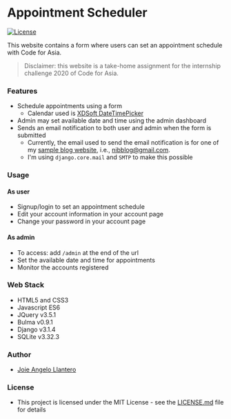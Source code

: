 # Appointment Scheduler

[![License](http://img.shields.io/:license-mit-blue.svg?style=flat-square)](http://badges.mit-license.org)

This website contains a form where users can set an appointment schedule with Code for Asia.
> Disclaimer: this website is a take-home assignment for the internship challenge 2020 of Code for Asia.

### Features

* Schedule appointments using a form
    * Calendar used is [XDSoft DateTimePicker](https://github.com/xdan/datetimepicker)
* Admin may set available date and time using the admin dashboard
* Sends an email notification to both user and admin when the form is submitted
    * Currently, the email used to send the email notification is for one of my [sample blog website](https://nib-blog.herokuapp.com/), i.e., nibblog@gmail.com. 
    * I'm using `django.core.mail` and `SMTP` to make this possible 

### Usage

#### As user

* Signup/login to set an appointment schedule
* Edit your account information in your account page
* Change your password in your account page

#### As admin

* To access: add `/admin` at the end of the url
* Set the available date and time for appointments
* Monitor the accounts registered

### Web Stack

* HTML5 and CSS3
* Javascript ES6
* JQuery v3.5.1
* Bulma v0.9.1
* Django v3.1.4
* SQLite v3.32.3

### Author

* [Joie Angelo Llantero](https://github.com/joiellantero)

### License

* This project is licensed under the MIT License - see the [LICENSE.md](LICENSE.md) file for details